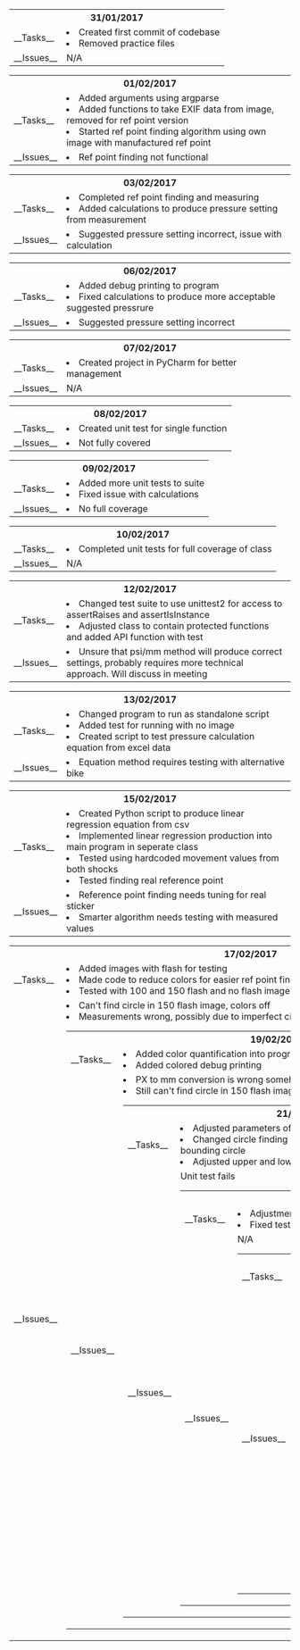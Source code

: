 <table>
    <tr><th colspan=2>31/01/2017
    <tr><td>__Tasks__
        <td>
            <ls>
                <li>Created first commit of codebase
                <li>Removed practice files
    <tr><td>__Issues__
        <td>N/A
</table>

<table>
    <tr><th colspan=2>01/02/2017
    <tr><td>__Tasks__
        <td>
            <ls>
                <li>Added arguments using argparse
                <li>Added functions to take EXIF data from image, removed for ref point version
                <li>Started ref point finding algorithm using own image with manufactured ref point
    <tr><td>__Issues__
        <td>
            <ls>
                <li>Ref point finding not functional
</table>

<table>
    <tr><th colspan=2>03/02/2017
    <tr><td>__Tasks__
        <td>
            <ls>
                <li>Completed ref point finding and measuring
                <li>Added calculations to produce pressure setting from measurement
    <tr><td>__Issues__
        <td>
            <ls>
                <li>Suggested pressure setting incorrect, issue with calculation
</table>

<table>
    <tr><th colspan=2>06/02/2017
    <tr><td>__Tasks__
        <td>
            <ls>
                <li>Added debug printing to program
                <li>Fixed calculations to produce more acceptable suggested pressrure
    <tr><td>__Issues__
        <td>
            <ls>
                <li>Suggested pressure setting incorrect
</table>

<table>
    <tr><th colspan=2>07/02/2017
    <tr><td>__Tasks__
        <td>
            <ls>
                <li>Created project in PyCharm for better management
    <tr><td>__Issues__
        <td>N/A
</table>

<table>
    <tr><th colspan=2>08/02/2017
    <tr><td>__Tasks__
        <td>
            <ls>
                <li>Created unit test for single function
    <tr><td>__Issues__
        <td>
            <ls>
                <li>Not fully covered
</table>

<table>
    <tr><th colspan=2>09/02/2017
    <tr><td>__Tasks__
        <td>
            <ls>
                <li>Added more unit tests to suite
                <li>Fixed issue with calculations
    <tr><td>__Issues__
        <td>
            <ls>
                <li>No full coverage
</table>

<table>
    <tr><th colspan=2>10/02/2017
    <tr><td>__Tasks__
        <td>
            <ls>
                <li>Completed unit tests for full coverage of class
    <tr><td>__Issues__
        <td>N/A
</table>

<table>
    <tr><th colspan=2>12/02/2017
    <tr><td>__Tasks__
        <td>
            <ls>
                <li>Changed test suite to use unittest2 for access to assertRaises and assertIsInstance
                <li>Adjusted class to contain protected functions and added API function with test
    <tr><td>__Issues__
        <td>
            <ls>
                <li>Unsure that psi/mm method will produce correct settings, probably requires more technical approach. Will discuss in meeting
</table>

<table>
    <tr><th colspan=2>13/02/2017
    <tr><td>__Tasks__
        <td>
            <ls>
                <li>Changed program to run as standalone script
                <li>Added test for running with no image
                <li>Created script to test pressure calculation equation from excel data
    <tr><td>__Issues__
        <td>
            <ls>
                <li>Equation method requires testing with alternative bike
</table>

<table>
    <tr><th colspan=2>15/02/2017
    <tr><td>__Tasks__
        <td>
            <ls>
                <li>Created Python script to produce linear regression equation from csv
                <li>Implemented linear regression production into main program in seperate class
                <li>Tested using hardcoded movement values from both shocks
                <li>Tested finding real reference point
    <tr><td>__Issues__
        <td>
            <ls>
                <li>Reference point finding needs tuning for real sticker
                <li>Smarter algorithm needs testing with measured values
</table>

<table>
    <tr><th colspan=2>17/02/2017
    <tr><td>__Tasks__
        <td>
            <ls>
                <li>Added images with flash for testing
                <li>Made code to reduce colors for easier ref point finding
                <li>Tested with 100 and 150 flash and no flash images
    <tr><td>__Issues__
        <td>
            <ls>
                <li>Can't find circle in 150 flash image, colors off
                <li>Measurements wrong, possibly due to imperfect circle

<table>
    <tr><th colspan=2>19/02/2017
    <tr><td>__Tasks__
        <td>
            <ls>
                <li>Added color quantification into program
                <li>Added colored debug printing
    <tr><td>__Issues__
        <td>
            <ls>
                <li>PX to mm conversion is wrong somehow
                <li>Still can't find circle in 150 flash image


<table>
    <tr><th colspan=2>21/02/2017
    <tr><td>__Tasks__
        <td>
            <ls>
                <li>Adjusted parameters of hough circles to improve circle finding
                <li>Changed circle finding method from hough to find countours and bounding circle
                <li>Adjusted upper and lower bounds for finding reds
    <tr><td>__Issues__
        <td>Unit test fails

<table>
    <tr><th colspan=2>23/02/2017
    <tr><td>__Tasks__
        <td>
            <ls>
                <li>Adjustments to improve measuring process
                <li>Fixed tests failing from new ref point process
    <tr><td>__Issues__
        <td>N/A

<table>
    <tr><th colspan=2>28/02/2017
    <tr><td>__Tasks__
        <td>
            <ls>
                <li>Added images of fox shock
    <tr><td>__Issues__
        <td>
            <ls>
                <li>Does not work on fox shock, need to find black O-ring

<table>
    <tr><th colspan=2>01/03/2017
    <tr><td>__Tasks__
        <td>
            <ls>
                <li>Experimented with and implemented ability to find black O-ring limit using thresholding
    <tr><td>__Issues__
        <td>
            <ls>
                <li>New code not covered by tests

<table>
    <tr><th colspan=2>03/03/2017
    <tr><td>__Tasks__
        <td>
            <ls>
                <li>Added unit tests for new functionality
                <li>Improved how the application fails with catches and better messages
    <tr><td>__Issues__
        <td>
            N/A
